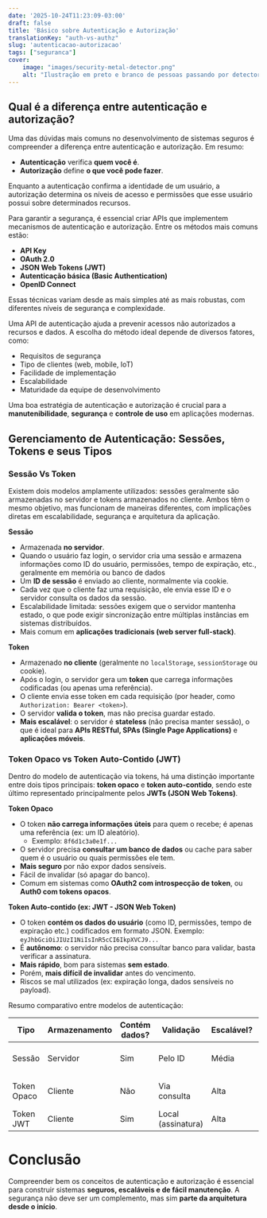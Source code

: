 ```yaml
---
date: '2025-10-24T11:23:09-03:00'
draft: false
title: 'Básico sobre Autenticação e Autorização'
translationKey: "auth-vs-authz"
slug: 'autenticacao-autorizacao'
tags: ["seguranca"]
cover:
    image: "images/security-metal-detector.png"
    alt: "Ilustração em preto e branco de pessoas passando por detectores de metal, simbolizando autenticação" 
---
```


## **Qual é a diferença entre autenticação e autorização?**

Uma das dúvidas mais comuns no desenvolvimento de sistemas seguros é compreender a diferença entre autenticação e autorização. Em resumo:

- **Autenticação** verifica **quem você é**.
- **Autorização** define **o que você pode fazer**.

Enquanto a autenticação confirma a identidade de um usuário, a autorização determina os níveis de acesso e permissões que esse usuário possui sobre determinados recursos.

Para garantir a segurança, é essencial criar APIs que implementem mecanismos de autenticação e autorização. Entre os métodos mais comuns estão:

- **API Key**
- **OAuth 2.0**
- **JSON Web Tokens (JWT)**
- **Autenticação básica (Basic Authentication)**
- **OpenID Connect**

Essas técnicas variam desde as mais simples até as mais robustas, com diferentes níveis de segurança e complexidade.

Uma API de autenticação ajuda a prevenir acessos não autorizados a recursos e dados. A escolha do método ideal depende de diversos fatores, como:

- Requisitos de segurança
- Tipo de clientes (web, mobile, IoT)
- Facilidade de implementação
- Escalabilidade
- Maturidade da equipe de desenvolvimento

Uma boa estratégia de autenticação e autorização é crucial para a **manutenibilidade**, **segurança** e **controle de uso** em aplicações modernas.

## Gerenciamento de Autenticação: Sessões, Tokens e seus Tipos

### Sessão Vs Token

Existem dois modelos amplamente utilizados:  sessões geralmente são armazenadas no servidor e tokens armazenados no cliente. Ambos têm o mesmo objetivo, mas funcionam de maneiras diferentes, com implicações diretas em escalabilidade, segurança e arquitetura da aplicação.

**Sessão**

- Armazenada **no servidor**.
- Quando o usuário faz login, o servidor cria uma sessão e armazena informações como ID do usuário, permissões, tempo de expiração, etc., geralmente em memória ou banco de dados
- Um **ID de sessão** é enviado ao cliente, normalmente via cookie.
- Cada vez que o cliente faz uma requisição, ele envia esse ID e o servidor consulta os dados da sessão.
- Escalabilidade limitada: sessões exigem que o servidor mantenha estado, o que pode exigir sincronização entre múltiplas instâncias em sistemas distribuídos.
- Mais comum em **aplicações tradicionais (web server full-stack)**.

**Token**

- Armazenado **no cliente** (geralmente no `localStorage`, `sessionStorage` ou cookie).
- Após o login, o servidor gera um **token** que carrega informações codificadas (ou apenas uma referência).
- O cliente envia esse token em cada requisição (por header, como `Authorization: Bearer <token>`).
- O servidor **valida o token**, mas não precisa guardar estado.
- **Mais escalável**: o servidor é **stateless** (não precisa manter sessão), o que é ideal para **APIs RESTful, SPAs (Single Page Applications)** e **aplicações móveis**.

### Token Opaco vs Token Auto-Contido (JWT)

Dentro do modelo de autenticação via tokens, há uma distinção importante entre dois tipos principais: **token opaco** e **token auto-contido**, sendo este último representado principalmente pelos **JWTs (JSON Web Tokens)**.

**Token Opaco**
- O token **não carrega informações úteis** para quem o recebe; é apenas uma referência (ex: um ID aleatório).
	- Exemplo: `8f6d1c3a0e1f...`
- O servidor precisa **consultar um banco de dados** ou cache para saber quem é o usuário ou quais permissões ele tem.
- **Mais seguro** por não expor dados sensíveis.
- Fácil de invalidar (só apagar do banco).
- Comum em sistemas como **OAuth2 com introspecção de token**, ou **Auth0 com tokens opacos**.

**Token Auto-contido (ex: JWT - JSON Web Token)**

- O token **contém os dados do usuário** (como ID, permissões, tempo de expiração etc.) codificados em formato JSON.
	Exemplo: `eyJhbGciOiJIUzI1NiIsInR5cCI6IkpXVCJ9...`
- É **autônomo**: o servidor não precisa consultar banco para validar, basta verificar a assinatura.
- **Mais rápido**, bom para sistemas **sem estado**.
- Porém, **mais difícil de invalidar** antes do vencimento.
- Riscos se mal utilizados (ex: expiração longa, dados sensíveis no payload).

Resumo comparativo entre modelos de autenticação:

| Tipo        | Armazenamento | Contém dados? | Validação          | Escalável? | Segurança                 |
| ----------- | ------------- | ------------- | ------------------ | ---------- | ------------------------- |
| Sessão      | Servidor      | Sim           | Pelo ID            | Média      | Alta (dados no server)    |
| Token Opaco | Cliente       | Não           | Via consulta       | Alta       | Alta (sem dados visíveis) |
| Token JWT   | Cliente       | Sim           | Local (assinatura) | Alta       | Boa (com cuidados)        |

# Conclusão

Compreender bem os conceitos de autenticação e autorização é essencial para construir sistemas **seguros, escaláveis e de fácil manutenção**.
A segurança não deve ser um complemento, mas sim **parte da arquitetura desde o início**.